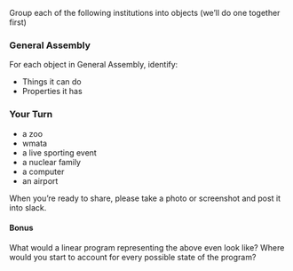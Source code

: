Group each of the following institutions into objects (we’ll do one together first)

### General Assembly

For each object in General Assembly, identify:
- Things it can do
- Properties it has

### Your Turn

- a zoo
- wmata
- a live sporting event
- a nuclear family
- a computer
- an airport

When you’re ready to share, please take a photo or screenshot and post it into slack.

#### Bonus

What would a linear program representing the above even look like? Where would you start to account for every possible
state of the program?